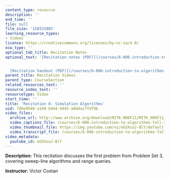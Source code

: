 ```yaml
---
content_type: resource
description: ''
end_time: ''
file: null
file_size: '126531085'
learning_resource_types:
- Videos
license: https://creativecommons.org/licenses/by-nc-sa/4.0/
ocw_type: ''
optional_tab_title: Recitation Notes
optional_text: '[Recitation notes (PDF)](/courses/6-006-introduction-to-algorithms-fall-2011/resources/mit6_006f11_rec08)


  [Recitation handout (PDF)](/courses/6-006-introduction-to-algorithms-fall-2011/resources/mit6_006f11_rec08_handout)'
parent_title: Recitation Videos
parent_type: CourseSection
related_resources_text: ''
resource_index_text: ''
resourcetype: Video
start_time: ''
title: 'Recitation 8: Simulation Algorithms'
uid: 7d6e9548-a149-b444-4445-a8d4acffdf9b
video_files:
  archive_url: http://www.archive.org/download/MIT6.006F11/MIT6_006F11_rec08_300k.mp4
  video_captions_file: /courses/6-006-introduction-to-algorithms-fall-2011/703cd09fe6b053e691bf738d5a1d5a5c_eGSXsaJ-BlY.vtt
  video_thumbnail_file: https://img.youtube.com/vi/eGSXsaJ-BlY/default.jpg
  video_transcript_file: /courses/6-006-introduction-to-algorithms-fall-2011/ddd3126d4be543d22978433844e7c7cb_eGSXsaJ-BlY.pdf
video_metadata:
  youtube_id: eGSXsaJ-BlY
---
```


**Description:** This recitation discusses the first problem from Problem Set 3, covering sweep-line algorithms and range queries.

**Instructor:** Victor Costan

